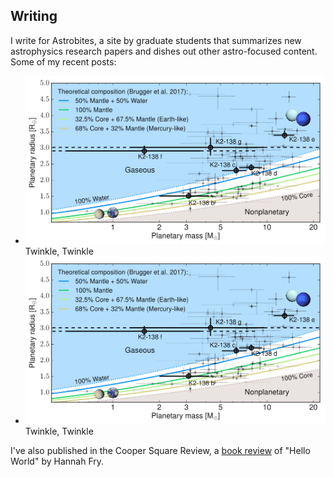 ## <a name="writing"></a>Writing

I write for Astrobites, a site by graduate students that summarizes new astrophysics research papers and dishes out other astro-focused content. Some of my recent posts:
- ![twinkle](images/writing/twinkle.png "make a wish") 
Twinkle, Twinkle
- ![twinkle](images/writing/twinkle.png "make a wish") 
Twinkle, Twinkle

I've also published in the Cooper Square Review, a [book review](http://coopersquarereview.org/review/the-algorithms-that-rule-your-life/) of "Hello World" by Hannah Fry.

<!---Leave blank line at bottom! Otherwise things mess up--->
